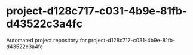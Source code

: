 # project-d128c717-c031-4b9e-81fb-d43522c3a4fc
Automated project repository for project-d128c717-c031-4b9e-81fb-d43522c3a4fc
